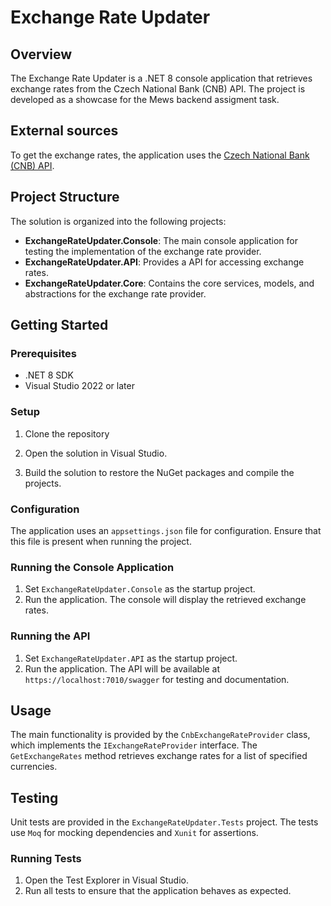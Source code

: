 # Exchange Rate Updater

## Overview

The Exchange Rate Updater is a .NET 8 console application that retrieves exchange rates from the Czech National Bank (CNB) API. The project is developed as a showcase for the Mews backend assigment task.

## External sources

To get the exchange rates, the application uses the [Czech National Bank (CNB) API](https://api.cnb.cz/cnbapi/swagger-ui.html).

## Project Structure

The solution is organized into the following projects:

- **ExchangeRateUpdater.Console**: The main console application for testing the implementation of the exchange rate provider.
- **ExchangeRateUpdater.API**: Provides a API for accessing exchange rates.
- **ExchangeRateUpdater.Core**: Contains the core services, models, and abstractions for the exchange rate provider.

## Getting Started

### Prerequisites

- .NET 8 SDK
- Visual Studio 2022 or later

### Setup

1. Clone the repository

2. Open the solution in Visual Studio.

3. Build the solution to restore the NuGet packages and compile the projects.

### Configuration

The application uses an `appsettings.json` file for configuration. Ensure that this file is present when running the project.

### Running the Console Application

1. Set `ExchangeRateUpdater.Console` as the startup project.
2. Run the application. The console will display the retrieved exchange rates.

### Running the API

1. Set `ExchangeRateUpdater.API` as the startup project.
2. Run the application. The API will be available at `https://localhost:7010/swagger` for testing and documentation.

## Usage

The main functionality is provided by the `CnbExchangeRateProvider` class, which implements the `IExchangeRateProvider` interface. The `GetExchangeRates` method retrieves exchange rates for a list of specified currencies.

## Testing

Unit tests are provided in the `ExchangeRateUpdater.Tests` project. The tests use `Moq` for mocking dependencies and `Xunit` for assertions.

### Running Tests

1. Open the Test Explorer in Visual Studio.
2. Run all tests to ensure that the application behaves as expected.
